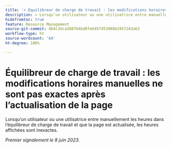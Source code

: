 ```yaml
---
title: '« Équilibreur de charge de travail : les modifications horaires manuelles ne sont pas exactes après l’actualisation de la page »'
description: « Lorsqu’un utilisateur ou une utilisatrice entre manuellement les heures dans l’équilibreur de charge de travail et que la page est actualisée, les heures affichées sont inexactes. »
hidefromtoc: true
feature: Resource Management
source-git-commit: db4c3dca360764bd0fe645f453908b195f243a63
workflow-type: ht
source-wordcount: '64'
ht-degree: 100%

---
```



# Équilibreur de charge de travail : les modifications horaires manuelles ne sont pas exactes après l’actualisation de la page

Lorsqu’un utilisateur ou une utilisatrice entre manuellement les heures dans l’équilibreur de charge de travail et que la page est actualisée, les heures affichées sont inexactes.

_Premier signalement le 8 juin 2023._
